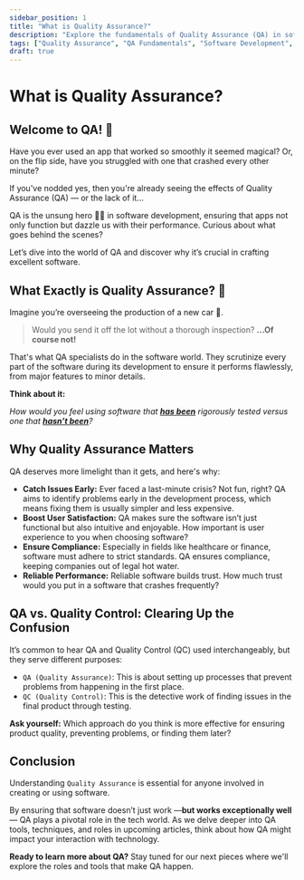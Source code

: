 ```yaml
---
sidebar_position: 1
title: "What is Quality Assurance?"
description: "Explore the fundamentals of Quality Assurance (QA) in software development, learn about its importance in ensuring software reliability, user satisfaction, and how it differs from Quality Control. Perfect for beginners looking to understand the role of QA in tech."
tags: ["Quality Assurance", "QA Fundamentals", "Software Development", "Beginner Guide"]
draft: true
---
```


# What is Quality Assurance?

## Welcome to QA! 🤗

Have you ever used an app that worked so smoothly it seemed magical? Or, on the flip side, have you struggled with one that crashed every other minute? 

If you've nodded yes, then you're already seeing the effects of Quality Assurance (QA) — or the lack of it...

 QA is the unsung hero 🦸‍♂️ in software development, ensuring that apps not only function but dazzle us with their performance. Curious about what goes behind the scenes? 
 
 Let’s dive into the world of QA and discover why it’s crucial in crafting excellent software.

## What Exactly is Quality Assurance? 🤔

Imagine you’re overseeing the production of a new car 🚙. 
> Would you send it off the lot without a thorough inspection? **...Of course not!**
 
That's what QA specialists do in the software world. They scrutinize every part of the software during its development to ensure it performs flawlessly, from major features to minor details. 

**Think about it:** 

_How would you feel using software that **<u>has been</u>** rigorously tested versus one that **<u>hasn’t been</u>**?_


## Why Quality Assurance Matters

QA deserves more limelight than it gets, and here's why:

- **Catch Issues Early:** Ever faced a last-minute crisis? Not fun, right? QA aims to identify problems early in the development process, which means fixing them is usually simpler and less expensive. 
- **Boost User Satisfaction:** QA makes sure the software isn’t just functional but also intuitive and enjoyable. How important is user experience to you when choosing software?
- **Ensure Compliance:** Especially in fields like healthcare or finance, software must adhere to strict standards. QA ensures compliance, keeping companies out of legal hot water. 
- **Reliable Performance:** Reliable software builds trust. How much trust would you put in a software that crashes frequently?

## QA vs. Quality Control: Clearing Up the Confusion

It’s common to hear QA and Quality Control (QC) used interchangeably, but they serve different purposes:
- `QA (Quality Assurance)`: This is about setting up processes that prevent problems from happening in the first place.
- `QC (Quality Control)`: This is the detective work of finding issues in the final product through testing.

**Ask yourself:** Which approach do you think is more effective for ensuring product quality, preventing problems, or finding them later?

## Conclusion

Understanding `Quality Assurance` is essential for anyone involved in creating or using software.

 By ensuring that software doesn’t just work —**but works exceptionally well**— QA plays a pivotal role in the tech world. As we delve deeper into QA tools, techniques, and roles in upcoming articles, think about how QA might impact your interaction with technology.

**Ready to learn more about QA?** Stay tuned for our next pieces where we'll explore the roles and tools that make QA happen.
